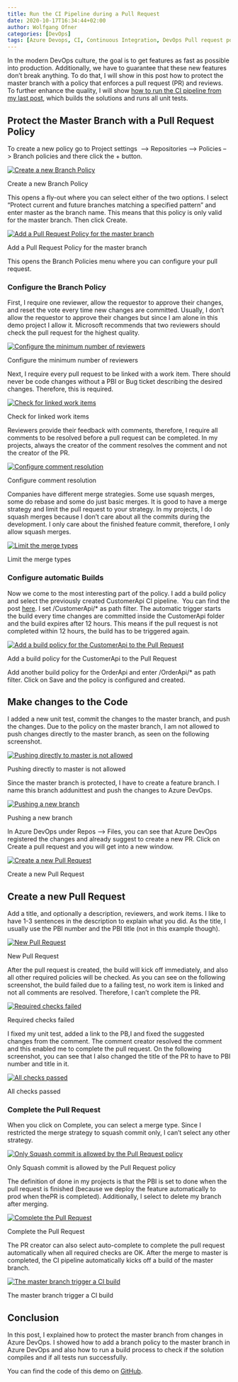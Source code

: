 ```yaml
---
title: Run the CI Pipeline during a Pull Request
date: 2020-10-17T16:34:44+02:00
author: Wolfgang Ofner
categories: [DevOps]
tags: [Azure Devops, CI, Continuous Integration, DevOps Pull request policy]
---
```

In the modern DevOps culture, the goal is to get features as fast as possible into production. Additionally, we have to guarantee that these new features don&#8217;t break anything. To do that, I will show in this post how to protect the master branch with a policy that enforces a pull request (PR) and reviews. To further enhance the quality, I will show <a href="/run-the-ci-pipeline-during-pull-request" target="_blank" rel="noopener noreferrer">how to run the CI pipeline from my last post</a>, which builds the solutions and runs all unit tests.

## Protect the Master Branch with a Pull Request Policy

To create a new policy go to Project settings  &#8211;> Repositories &#8211;> Policies &#8211;> Branch policies and there click the + button.

<div class="col-12 col-sm-10 aligncenter">
  <a href="/assets/img/posts/2020/08/Create-a-new-Branch-Policy.jpg"><img loading="lazy" src="/assets/img/posts/2020/08/Create-a-new-Branch-Policy.jpg" alt="Create a new Branch Policy" /></a>
  
  <p>
    Create a new Branch Policy
  </p>
</div>

This opens a fly-out where you can select either of the two options. I select &#8220;Protect current and future branches matching a specified pattern&#8221; and enter master as the branch name. This means that this policy is only valid for the master branch. Then click Create.

<div class="col-12 col-sm-10 aligncenter">
  <a href="/assets/img/posts/2020/08/Add-a-Pull-Request-Policy-for-the-master-branch.jpg"><img loading="lazy" src="/assets/img/posts/2020/08/Add-a-Pull-Request-Policy-for-the-master-branch.jpg" alt="Add a Pull Request Policy for the master branch" /></a>
  
  <p>
    Add a Pull Request Policy for the master branch
  </p>
</div>

This opens the Branch Policies menu where you can configure your pull request.

### Configure the Branch Policy

First, I require one reviewer, allow the requestor to approve their changes, and reset the vote every time new changes are committed. Usually, I don&#8217;t allow the requestor to approve their changes but since I am alone in this demo project I allow it. Microsoft recommends that two reviewers should check the pull request for the highest quality.

<div class="col-12 col-sm-10 aligncenter">
  <a href="/assets/img/posts/2020/08/Configure-the-minimum-number-of-reviewers.jpg"><img loading="lazy" src="/assets/img/posts/2020/08/Configure-the-minimum-number-of-reviewers.jpg" alt="Configure the minimum number of reviewers" /></a>
  
  <p>
    Configure the minimum number of reviewers
  </p>
</div>

Next, I require every pull request to be linked with a work item. There should never be code changes without a PBI or Bug ticket describing the desired changes. Therefore, this is required.

<div class="col-12 col-sm-10 aligncenter">
  <a href="/assets/img/posts/2020/08/Check-for-linked-work-items.jpg"><img loading="lazy" src="/assets/img/posts/2020/08/Check-for-linked-work-items.jpg" alt="Check for linked work items" /></a>
  
  <p>
    Check for linked work items
  </p>
</div>

Reviewers provide their feedback with comments, therefore, I require all comments to be resolved before a pull request can be completed. In my projects, always the creator of the comment resolves the comment and not the creator of the PR.

<div class="col-12 col-sm-10 aligncenter">
  <a href="/assets/img/posts/2020/08/Configure-comment-resolution.jpg"><img loading="lazy" src="/assets/img/posts/2020/08/Configure-comment-resolution.jpg" alt="Configure comment resolution" /></a>
  
  <p>
    Configure comment resolution
  </p>
</div>

Companies have different merge strategies. Some use squash merges, some do rebase and some do just basic merges. It is good to have a merge strategy and limit the pull request to your strategy. In my projects, I do squash merges because I don&#8217;t care about all the commits during the development. I only care about the finished feature commit, therefore, I only allow squash merges.

<div class="col-12 col-sm-10 aligncenter">
  <a href="/assets/img/posts/2020/08/Limit-the-merge-types.jpg"><img loading="lazy" src="/assets/img/posts/2020/08/Limit-the-merge-types.jpg" alt="Limit the merge types" /></a>
  
  <p>
    Limit the merge types
  </p>
</div>

### Configure automatic Builds

Now we come to the most interesting part of the policy. I add a build policy and select the previously created CustomerApi CI pipeline.  You can find the post <a href="/build-net-core-in-ci-pipeline-in-azure-devops" target="_blank" rel="noopener noreferrer">here</a>. I set /CustomerApi/* as path filter. The automatic trigger starts the build every time changes are committed inside the CustomerApi folder and the build expires after 12 hours. This means if the pull request is not completed within 12 hours, the build has to be triggered again.

<div class="col-12 col-sm-10 aligncenter">
  <a href="/assets/img/posts/2020/08/Add-a-build-policy-for-the-CustomerApi-to-the-Pull-Request.jpg"><img loading="lazy" src="/assets/img/posts/2020/08/Add-a-build-policy-for-the-CustomerApi-to-the-Pull-Request.jpg" alt="Add a build policy for the CustomerApi to the Pull Request" /></a>
  
  <p>
    Add a build policy for the CustomerApi to the Pull Request
  </p>
</div>

Add another build policy for the OrderApi and enter /OrderApi/* as path filter. Click on Save and the policy is configured and created.

## Make changes to the Code

I added a new unit test, commit the changes to the master branch, and push the changes. Due to the policy on the master branch, I am not allowed to push changes directly to the master branch, as seen on the following screenshot.

<div class="col-12 col-sm-10 aligncenter">
  <a href="/assets/img/posts/2020/08/Pushing-directly-to-master-is-not-allowed.jpg"><img loading="lazy" src="/assets/img/posts/2020/08/Pushing-directly-to-master-is-not-allowed.jpg" alt="Pushing directly to master is not allowed" /></a>
  
  <p>
    Pushing directly to master is not allowed
  </p>
</div>

Since the master branch is protected, I have to create a feature branch. I name this branch addunittest and push the changes to Azure DevOps.

<div class="col-12 col-sm-10 aligncenter">
  <a href="/assets/img/posts/2020/08/Pushing-a-new-branch.jpg"><img loading="lazy" src="/assets/img/posts/2020/08/Pushing-a-new-branch.jpg" alt="Pushing a new branch" /></a>
  
  <p>
    Pushing a new branch
  </p>
</div>

In Azure DevOps under Repos &#8211;> Files, you can see that Azure DevOps registered the changes and already suggest to create a new PR. Click on Create a pull request and you will get into a new window.

<div class="col-12 col-sm-10 aligncenter">
  <a href="/assets/img/posts/2020/08/Create-a-new-Pull-Request.jpg"><img loading="lazy" src="/assets/img/posts/2020/08/Create-a-new-Pull-Request.jpg" alt="Create a new Pull Request" /></a>
  
  <p>
    Create a new Pull Request
  </p>
</div>

## Create a new Pull Request

Add a title, and optionally a description, reviewers, and work items. I like to have 1-3 sentences in the description to explain what you did. As the title, I usually use the PBI number and the PBI title (not in this example though).

<div class="col-12 col-sm-10 aligncenter">
  <a href="/assets/img/posts/2020/08/New-Pull-Request.jpg"><img loading="lazy" src="/assets/img/posts/2020/08/New-Pull-Request.jpg" alt="New Pull Request" /></a>
  
  <p>
    New Pull Request
  </p>
</div>

After the pull request is created, the build will kick off immediately, and also all other required policies will be checked. As you can see on the following screenshot, the build failed due to a failing test, no work item is linked and not all comments are resolved. Therefore, I can&#8217;t complete the PR.

<div class="col-12 col-sm-10 aligncenter">
  <a href="/assets/img/posts/2020/08/Required-checks-failed.jpg"><img loading="lazy" src="/assets/img/posts/2020/08/Required-checks-failed.jpg" alt="Required checks failed" /></a>
  
  <p>
    Required checks failed
  </p>
</div>

I fixed my unit test, added a link to the PB,I and fixed the suggested changes from the comment. The comment creator resolved the comment and this enabled me to complete the pull request. On the following screenshot, you can see that I also changed the title of the PR to have to PBI number and title in it.

<div class="col-12 col-sm-10 aligncenter">
  <a href="/assets/img/posts/2020/08/All-checks-passed.jpg"><img loading="lazy" src="/assets/img/posts/2020/08/All-checks-passed.jpg" alt="All checks passed" /></a>
  
  <p>
    All checks passed
  </p>
</div>

### Complete the Pull Request

When you click on Complete, you can select a merge type. Since I restricted the merge strategy to squash commit only, I can&#8217;t select any other strategy.

<div class="col-12 col-sm-10 aligncenter">
  <a href="/assets/img/posts/2020/08/Only-Squash-commit-is-allowed-by-the-Pull-Request-policy.jpg"><img loading="lazy" src="/assets/img/posts/2020/08/Only-Squash-commit-is-allowed-by-the-Pull-Request-policy.jpg" alt="Only Squash commit is allowed by the Pull Request policy" /></a>
  
  <p>
    Only Squash commit is allowed by the Pull Request policy
  </p>
</div>

The definition of done in my projects is that the PBI is set to done when the pull request is finished (because we deploy the feature automatically to prod when thePR is completed). Additionally, I select to delete my branch after merging.

<div class="col-12 col-sm-10 aligncenter">
  <a href="/assets/img/posts/2020/08/Complete-the-Pull-Request.jpg"><img loading="lazy" src="/assets/img/posts/2020/08/Complete-the-Pull-Request.jpg" alt="Complete the Pull Request" /></a>
  
  <p>
    Complete the Pull Request
  </p>
</div>

The PR creator can also select auto-complete to complete the pull request automatically when all required checks are OK. After the merge to master is completed, the CI pipeline automatically kicks off a build of the master branch.

<div class="col-12 col-sm-10 aligncenter">
  <a href="/assets/img/posts/2020/08/The-master-branch-trigger-a-CI-build.jpg"><img loading="lazy" src="/assets/img/posts/2020/08/The-master-branch-trigger-a-CI-build.jpg" alt="The master branch trigger a CI build" /></a>
  
  <p>
    The master branch trigger a CI build
  </p>
</div>

## Conclusion

In this post, I explained how to protect the master branch from changes in Azure DevOps. I showed how to add a branch policy to the master branch in Azure DevOps and also how to run a build process to check if the solution compiles and if all tests run successfully.

You can find the code of this demo on <a href="https://github.com/WolfgangOfner/MicroserviceDemo" target="_blank" rel="noopener noreferrer">GitHub</a>.